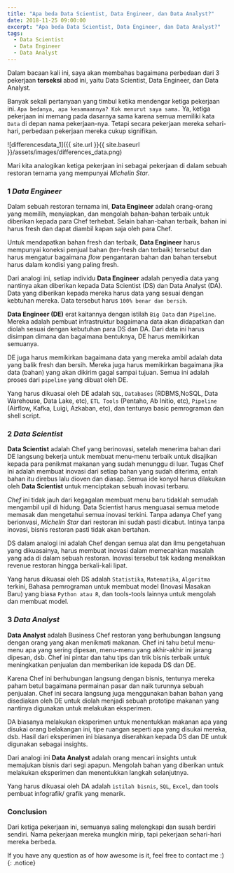 ```yaml
---
title: "Apa beda Data Scientist, Data Engineer, dan Data Analyst?"
date: 2018-11-25 09:00:00
excerpt: "Apa beda Data Scientist, Data Engineer, dan Data Analyst?"
tags:
  - Data Scientist
  - Data Engineer
  - Data Analyst
---
```

Dalam bacaan kali ini, saya akan membahas bagaimana perbedaan dari 3 pekerjaan **terseksi** abad ini, yaitu Data Scientist, Data Engineer, dan Data Analyst.

Banyak sekali pertanyaan yang timbul ketika mendengar ketiga pekerjaan ini. `Apa bedanya, apa kesamaannya? Kok menurut saya sama.` Ya, ketiga pekerjaan ini memang pada dasarnya sama karena semua memiliki kata `Data` di depan nama pekerjaan-nya. Tetapi secara pekerjaan mereka sehari-hari, perbedaan pekerjaan mereka cukup signifikan.

![differencesdata_1]({{ site.url }}{{ site.baseurl }}/assets/images/differences_data.png)

Mari kita analogikan ketiga pekerjaan ini sebagai pekerjaan di dalam sebuah restoran ternama yang mempunyai _Michelin Star_.

### 1 _Data Engineer_

Dalam sebuah restoran ternama ini, **Data Engineer** adalah orang-orang yang memilih, menyiapkan, dan mengolah bahan-bahan terbaik untuk diberikan kepada para Chef terhebat. Selain bahan-bahan terbaik, bahan ini harus fresh dan dapat diambil kapan saja oleh para Chef.

Untuk mendapatkan bahan fresh dan terbaik, **Data Engineer** harus mempunyai koneksi penjual bahan (ter-fresh dan terbaik) tersebut dan harus mengatur bagaimana _flow_ pengantaran bahan dan bahan tersebut harus dalam kondisi yang paling fresh.

Dari analogi ini, setiap individu **Data Engineer** adalah penyedia data yang nantinya akan diberikan kepada Data Scientist (DS) dan Data Analyst (DA). Data yang diberikan kepada mereka harus data yang sesuai dengan kebtuhan mereka. Data tersebut harus `100% benar dan bersih`.

**Data Engineer (DE)** erat kaitannya dengan istilah `Big Data` dan `Pipeline`. Mereka adalah pembuat infrastruktur bagaimana data akan didapatkan dan diolah sesuai dengan kebutuhan para DS dan DA. Dari data ini harus disimpan dimana dan bagaimana bentuknya, DE harus memikirkan semuanya.

DE juga harus memikirkan bagaimana data yang mereka ambil adalah data yang balik fresh dan bersih. Mereka juga harus memikirkan bagaimana jika data (bahan) yang akan dikirim gagal sampai tujuan. Semua ini adalah proses dari `pipeline` yang dibuat oleh DE.

Yang harus dikuasai oleh DE adalah `SQL`, `Databases` (RDBMS,NoSQL, Data Warehouse, Data Lake, etc), `ETL Tools` (Pentaho, Ab Initio, etc), `Pipeline` (Airflow, Kafka, Luigi, Azkaban, etc), dan tentunya basic pemrograman dan shell script.


### 2 _Data Scientist_

**Data Scientist** adalah Chef yang berinovasi, setelah menerima bahan dari DE langsung bekerja untuk membuat menu-menu terbaik untuk disajikan kepada para penikmat makanan yang sudah menunggu di luar. Tugas Chef ini adalah membuat inovasi dari setiap bahan yang sudah diterima, entah bahan itu direbus lalu dioven dan diasap. Semua ide konyol harus dilakukan oleh **Data Scientist** untuk menciptakan sebuah inovasi terbaru.

_Chef_ ini tidak jauh dari kegagalan membuat menu baru tidaklah semudah mengambil upil di hidung. Data Scientist harus menguasai semua metode memasak dan mengetahui semua inovasi terkini. Tanpa adanya Chef yang berionvasi, _Michelin Star_ dari restoran ini sudah pasti dicabut. Intinya tanpa inovasi, bisnis restoran pasti tidak akan bertahan.

DS dalam analogi ini adalah Chef dengan semua alat dan ilmu pengetahuan yang dikuasainya, harus membuat inovasi dalam memecahkan masalah yang ada di dalam sebuah restoran. Inovasi tersebut tak kadang menaikkan revenue restoran hingga berkali-kali lipat.

Yang harus dikuasai oleh DS adalah `Statistika`, `Matematika`, `Algoritma` terkini, Bahasa pemrograman untuk membuat model (Inovasi Masakan Baru) yang biasa `Python atau R`, dan tools-tools lainnya untuk mengolah dan membuat model.

### 3 _Data Analyst_

**Data Analyst** adalah Business Chef restoran yang berhubungan langsung dengan orang yang akan menikmati makanan. Chef ini tahu betul menu-menu apa yang sering dipesan, menu-menu yang akhir-akhir ini jarang dipesan, dsb. Chef ini pintar dan tahu tips dan trik bisnis terbaik untuk meningkatkan penjualan dan memberikan ide kepada DS dan DE.

Karena Chef ini berhubungan langsung dengan bisnis, tentunya mereka paham betul bagaimana permainan pasar dan naik turunnya sebuah penjualan. Chef ini secara langsung juga menggunakan bahan bahan yang disediakan oleh DE untuk diolah menjadi sebuah prototipe makanan yang nantinya digunakan untuk melakukan eksperimen.

DA biasanya melakukan eksperimen untuk menentukkan makanan apa yang disukai orang belakangan ini, tipe ruangan seperti apa yang disukai mereka, dsb. Hasil dari eksperimen ini biasanya diserahkan kepada DS dan DE untuk digunakan sebagai insights.

Dari analogi ini **Data Analyst** adalah orang mencari insights untuk memajukan bisnis dari segi apapun. Mengolah bahan yang diberikan untuk melakukan eksperimen dan menentukkan langkah selanjutnya.

Yang harus dikuasai oleh DA adalah `istilah bisnis`, `SQL`, `Excel`, dan tools pembuat infografik/ grafik yang menarik.


### Conclusion
Dari ketiga pekerjaan ini, semuanya saling melengkapi dan susah berdiri sendiri. Nama pekerjaan mereka mungkin mirip, tapi pekerjaan sehari-hari mereka berbeda.

 If you have any question as of how awesome is it, feel free to contact me :)
{: .notice}
